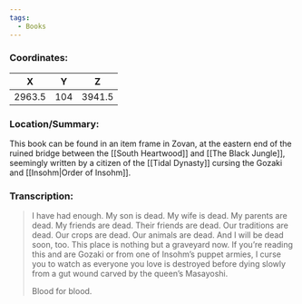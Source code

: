 ```yaml
---
tags:
  - Books
---
```


### Coordinates:
| **X** | **Y**| **Z** |
|:-----:|:----:|:-----:|
|2963.5  |104   |3941.5  |

### Location/Summary:
This book can be found in an item frame in Zovan, at the eastern end of the ruined bridge between the [[South Heartwood]] and [[The Black Jungle]], seemingly written by a citizen of the [[Tidal Dynasty]] cursing the Gozaki and [[Insohm|Order of Insohm]].

### Transcription:
> I have had enough. My son is dead. My wife is dead. My parents are dead. My friends are dead. Their friends are dead. Our traditions are dead. Our crops are dead. Our animals are dead. And I will be dead soon, too. This place is nothing but a graveyard now. If you’re reading this and are Gozaki or from one of Insohm’s puppet armies, I curse you to watch as everyone you love is destroyed before dying slowly from a gut wound carved by the queen’s Masayoshi.
>
> Blood for blood.

